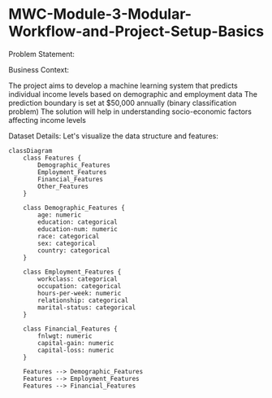 # MWC-Module-3-Modular-Workflow-and-Project-Setup-Basics

Problem Statement:

Business Context:


The project aims to develop a machine learning system that predicts individual income levels based on demographic and employment data
The prediction boundary is set at $50,000 annually (binary classification problem)
The solution will help in understanding socio-economic factors affecting income levels

Dataset Details:
Let's visualize the data structure and features:

```mermaid
classDiagram
    class Features {
        Demographic_Features
        Employment_Features
        Financial_Features
        Other_Features
    }
    
    class Demographic_Features {
        age: numeric
        education: categorical
        education-num: numeric
        race: categorical
        sex: categorical
        country: categorical
    }
    
    class Employment_Features {
        workclass: categorical
        occupation: categorical
        hours-per-week: numeric
        relationship: categorical
        marital-status: categorical
    }
    
    class Financial_Features {
        fnlwgt: numeric
        capital-gain: numeric
        capital-loss: numeric
    }
    
    Features --> Demographic_Features
    Features --> Employment_Features
    Features --> Financial_Features
```
